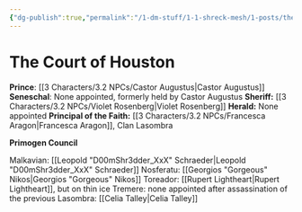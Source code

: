 ```yaml
---
{"dg-publish":true,"permalink":"/1-dm-stuff/1-1-shreck-mesh/1-posts/the-court-of-houston/"}
---
```


# The Court of Houston

**Prince**: [[3 Characters/3.2 NPCs/Castor Augustus\|Castor Augustus]]
**Seneschal**: None appointed, formerly held by Castor Augustus 
**Sheriff:** [[3 Characters/3.2 NPCs/Violet Rosenberg\|Violet Rosenberg]] 
**Herald:** None appointed 
**Principal of the Faith:** [[3 Characters/3.2 NPCs/Francesca Aragon\|Francesca Aragon]], Clan Lasombra

**Primogen Council**

Malkavian: [[Leopold "D00mShr3dder_XxX" Schraeder\|Leopold "D00mShr3dder_XxX" Schraeder]]
Nosferatu: [[Georgios "Gorgeous" Nikos\|Georgios "Gorgeous" Nikos]]
Toreador: [[Rupert Lightheart\|Rupert Lightheart]], but on thin ice
Tremere: none appointed after assassination of the previous 
Lasombra: [[Celia Talley\|Celia Talley]]
